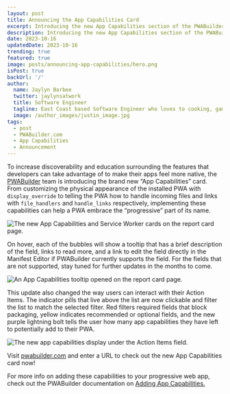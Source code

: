 ```yaml
---
layout: post
title: Announcing the App Capabilities Card
excerpt: Introducing the new App Capabilities section of the PWABuilder Report Card page
description: Introducing the new App Capabilities section of the PWABuilder Report Card page
date: 2023-10-16
updatedDate: 2023-10-16
trending: true
featured: true
image: posts/announcing-app-capabilities/hero.png
isPost: true
backUrl: '/'
author:
  name: Jaylyn Barbee
  twitter: jaylynsatwork
  title: Software Engineer
  tagline: East Coast based Software Engineer who loves to cooking, gaming, and playing volleyball!
  image: /author_images/justin_image.jpg
tags:
  - post
  - PWABuilder.com
  - App Capabilities
  - Announcement
---
```



To increase discoverability and education surrounding the features that developers can take advantage of to make their apps feel more native, the [PWABuilder](https://www.pwabuilder.com/) team is introducing the brand new “App Capabilities” card. From customizing the physical appearance of the installed PWA with `display_override` to telling the PWA how to handle incoming files and links with `file_handlers` and `handle_links` respectively, implementing these capabilities can help a PWA embrace the “progressive” part of its name.

<img src="/posts/announcing-app-capabilities/ac-cards.png" alt="The new App Capabilities and Service Worker cards on the report card page."></img>


On hover, each of the bubbles will show a tooltip that has a brief description of the field, links to read more, and a link to edit the field directly in the Manifest Editor if PWABuilder currently supports the field. For the fields that are not supported, stay tuned for further updates in the months to come. 

<img src="/posts/announcing-app-capabilities/ac-tooltip.png" alt="An App Capabilities tooltip opened on the report card page."></img>

This update also changed the way users can interact with their Action Items. The indicator pills that live above the list are now clickable and filter the list to match the selected filter. Red filters required fields that block packaging, yellow indicates recommended or optional fields, and the new purple lightning bolt tells the user how many app capabilities they have left to potentially add to their PWA. 

<img src="/posts/announcing-app-capabilities/ac-items.png" alt="The new app capabilities display under the Action Items field."></img>

Visit [pwabuilder.com](https://www.pwabuilder.com) and enter a URL to check out the new App Capabilities card now!

For more info on adding these capabilities to your progressive web app, check out the PWABuilder documentation on [Adding App Capabilities.](https://docs.pwabuilder.com/#/home/native-features)